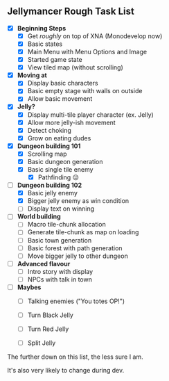 ﻿Jellymancer Rough Task List
-------------------------

- [x] **Beginning Steps**
	- [x] Get *roughly* on top of XNA (Monodevelop now)
	- [x] Basic states
	- [x] Main Menu with Menu Options and Image
	- [x] Started game state
	- [x] View tiled map (without scrolling)
- [x] **Moving at**
	- [x] Display basic characters
	- [x] Basic empty stage with walls on outside
	- [x] Allow basic movement
- [x] **Jelly?** 
	- [x] Display multi-tile player character (ex. Jelly)
	- [x] Allow more jelly-ish movement
	- [x] Detect choking
	- [x] Grow on eating dudes
- [x] **Dungeon building 101**
	- [x] Scrolling map
	- [x] Basic dungeon generation
	- [x] Basic single tile enemy
		- [x] Pathfinding 😒
- [ ] **Dungeon building 102**
	- [x] Basic jelly enemy
	- [x] Bigger jelly enemy as win condition
	- [ ] Display text on winning
- [ ] **World building**
	- [ ] Macro tile-chunk allocation
	- [ ] Generate tile-chunk as map on loading
	- [ ] Basic town generation
	- [ ] Basic forest with path generation
	- [ ] Move bigger jelly to other dungeon
- [ ] **Advanced flavour**
    - [ ] Intro story with display
	- [ ] NPCs with talk in town
- [ ] **Maybes**
	- [ ] Talking enemies ("You totes OP!")
	- [ ] Turn Black Jelly
	- [ ] Turn Red Jelly
	- [ ] Split Jelly


The further down on this list, the less sure I am.

It's also very likely to change during dev.